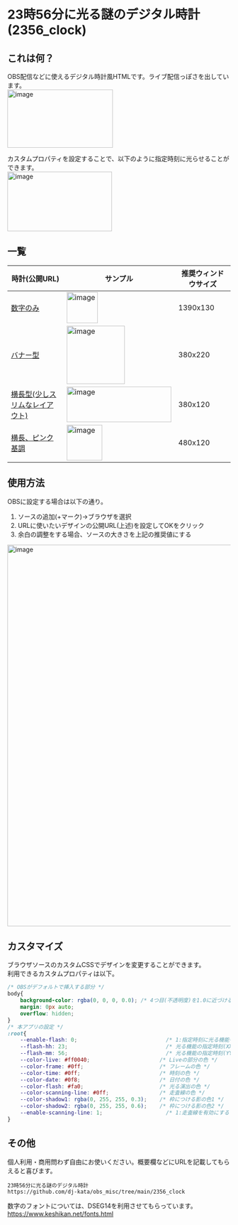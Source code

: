 # 23時56分に光る謎のデジタル時計(2356_clock)
## これは何？
OBS配信などに使えるデジタル時計風HTMLです。ライブ配信っぽさを出しています。  
<img width="238" height="131" alt="image" src="https://github.com/user-attachments/assets/54153964-113a-4cdf-adf3-beda7d14713e" />

カスタムプロパティを設定することで、以下のように指定時刻に光らせることができます。  
<img width="236" height="134" alt="image" src="https://github.com/user-attachments/assets/4e751dba-a6c0-486e-a0b5-49347c70aeec" />

## 一覧
|時計(公開URL)|サンプル|推奨ウィンドウサイズ|
|-|-|-|
|[数字のみ](https://dj-kata.github.io/obs_misc/2356_clock/index.html)|<img height="70" alt="image" src="https://github.com/user-attachments/assets/fc996677-5671-410f-8f05-661fd3dfa629" />|1390x130|
|[バナー型](https://dj-kata.github.io/obs_misc/2356_clock/cyber_banner_clock.html)|<img height="131" alt="image" src="https://github.com/user-attachments/assets/54153964-113a-4cdf-adf3-beda7d14713e" />|380x220|
|[横長型(少しスリムなレイアウト)](https://dj-kata.github.io/obs_misc/2356_clock/cyber_slim.html)|<img width="236" height="80" alt="image" src="https://github.com/user-attachments/assets/1b4d9adc-205b-41c3-ab59-262256aec81a" />|380x120|
|[横長、ピンク基調](https://dj-kata.github.io/obs_misc/2356_clock/pink.html)|<img height="80" alt="image" src="https://github.com/user-attachments/assets/f377d5c4-3038-4a3a-a095-125edde8914f" />|480x120|

## 使用方法
OBSに設定する場合は以下の通り。
1. ソースの追加(+マーク)→ブラウザを選択
2. URLに使いたいデザインの公開URL(上述)を設定してOKをクリック
3. 余白の調整をする場合、ソースの大きさを上記の推奨値にする
<img width="730" height="859" alt="image" src="https://github.com/user-attachments/assets/b1f8a4b4-e794-4b62-b7b7-20ceb2c393b8" />

## カスタマイズ
ブラウザソースのカスタムCSSでデザインを変更することができます。  
利用できるカスタムプロパティは以下。
```css
/* OBSがデフォルトで挿入する部分 */
body{
    background-color: rgba(0, 0, 0, 0.0); /* 4つ目(不透明度)を1.0に近づけると背景色が濃くなります */
    margin: 0px auto;
    overflow: hidden;
}
/* 本アプリの設定 */
:root{
    --enable-flash: 0;                            /* 1:指定時刻に光る機能を有効にする */
    --flash-hh: 23;                               /* 光る機能の指定時刻(XX)) */
    --flash-mm: 56;                               /* 光る機能の指定時刻(YY)) */
    --color-live: #ff0040;                      /* Liveの部分の色 */
    --color-frame: #0ff;                        /* フレームの色 */
    --color-time: #0ff;                         /* 時刻の色 */
    --color-date: #0f8;                         /* 日付の色 */
    --color-flash: #fa0;                        /* 光る演出の色 */
    --color-scanning-line: #0ff;                /* 走査線の色 */
    --color-shadow1: rgba(0, 255, 255, 0.3);    /* 枠につける影の色1 */
    --color-shadow2: rgba(0, 255, 255, 0.6);    /* 枠につける影の色2 */
    --enable-scanning-line: 1;                    /* 1:走査線を有効にする */
}
```

## その他
個人利用・商用問わず自由にお使いください。概要欄などにURLを記載してもらえると喜びます。
```
23時56分に光る謎のデジタル時計
https://github.com/dj-kata/obs_misc/tree/main/2356_clock
```

数字のフォントについては、DSEG14を利用させてもらっています。
https://www.keshikan.net/fonts.html
